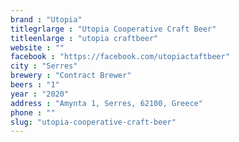 ```yaml
---
brand : "Utopia"
titlegrlarge : "Utopia Cooperative Craft Beer"
titleenlarge : "utopia craftbeer"
website : ""
facebook : "https://facebook.com/utopiactaftbeer"
city : "Serres"
brewery : "Contract Brewer"
beers : "1"
year : "2020"
address : "Amynta 1, Serres, 62100, Greece"
phone : ""
slug: "utopia-cooperative-craft-beer"
---
```

